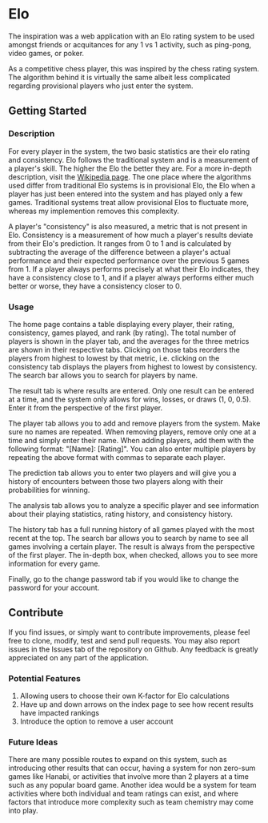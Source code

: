 # Elo

The inspiration was a web application with an Elo rating system to be used amongst friends or acquitances for any 1 vs 1 activity, such as ping-pong, video games, or poker. 

As a competitive chess player, this was inspired by the chess rating system. The algorithm behind it is virtually the same albeit less complicated regarding provisional players who just enter the system. 

## Getting Started

### Description

For every player in the system, the two basic statistics are their elo rating and consistency. Elo follows the traditional system and is a measurement of a player's skill. The higher the Elo the better they are. For a more in-depth description, visit the [Wikipedia page](https://en.wikipedia.org/wiki/Elo_rating_system). The one place where the algorithms used differ from traditional Elo systems is in provisional Elo, the Elo when a player has just been entered into the system and has played only a few games. Traditional systems treat allow provisional Elos to fluctuate more, whereas my implemention removes this complexity.

A player's "consistency" is also measured, a metric that is not present in Elo. Consistency is a measurement of how much a player's results deviate from their Elo's prediction. It ranges from 0 to 1 and is calculated by subtracting the average of the difference between a player's actual performance and their expected performance over the previous 5 games from 1. If a player always performs precisely at what their Elo indicates, they have a consistency close to 1, and if a player always performs either much better or worse, they have a consistency closer to 0. 

### Usage

The home page contains a table displaying every player, their rating, consistency, games played, and rank (by rating). The total number of players is shown in the player tab, and the averages for the three metrics are shown in their respective tabs. Clicking on those tabs reorders the players from highest to lowest by that metric, i.e. clicking on the consistency tab displays the players from highest to lowest by consistency. The search bar allows you to search for players by name. 

The result tab is where results are entered. Only one result can be entered at a time, and the system only allows for wins, losses, or draws (1, 0, 0.5). Enter it from the perspective of the first player. 

The player tab allows you to add and remove players from the system. Make sure no names are repeated. When removing players, remove only one at a time and simply enter their name. When adding players, add them with the following format: "[Name]: [Rating]". You can also enter multiple players by repeating the above format with commas to separate each player. 

The prediction tab allows you to enter two players and will give you a history of encounters between those two players along with their probabilities for winning. 

The analysis tab allows you to analyze a specific player and see information about their playing statistics, rating history, and consistency history. 

The history tab has a full running history of all games played with the most recent at the top. The search bar allows you to search by name to see all games involving a certain player. The result is always from the perspective of the first player. The in-depth box, when checked, allows you to see more information for every game. 

Finally, go to the change password tab if you would like to change the password for your account. 

## Contribute

If you find issues, or simply want to contribute improvements, please feel free to clone, modify, test and send pull requests. You may also report issues in the Issues tab of the repository on Github. Any feedback is greatly appreciated on any part of the application. 

### Potential Features
  1. Allowing users to choose their own K-factor for Elo calculations
  2. Have up and down arrows on the index page to see how recent results have impacted rankings
  3. Introduce the option to remove a user account
  
### Future Ideas

There are many possible routes to expand on this system, such as introducing other results that can occur, having a system for non zero-sum games like Hanabi, or activities that involve more than 2 players at a time such as any popular board game. Another idea would be a system for team activities where both individual and team ratings can exist, and where factors that introduce more complexity such as team chemistry may come into play. 
